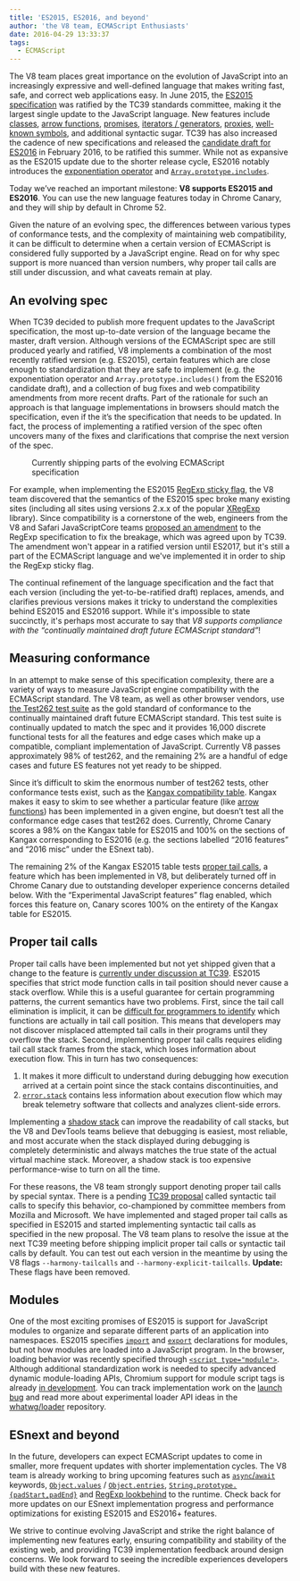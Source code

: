 ```yaml
---
title: 'ES2015, ES2016, and beyond'
author: 'the V8 team, ECMAScript Enthusiasts'
date: 2016-04-29 13:33:37
tags:
  - ECMAScript
---
```

The V8 team places great importance on the evolution of JavaScript into an increasingly expressive and well-defined language that makes writing fast, safe, and correct web applications easy. In June 2015, the [ES2015 specification](https://www.ecma-international.org/ecma-262/6.0/) was ratified by the TC39 standards committee, making it the largest single update to the JavaScript language. New features include [classes](https://developer.mozilla.org/en-US/docs/Web/JavaScript/Reference/Classes), [arrow functions](https://developer.mozilla.org/en-US/docs/Web/JavaScript/Reference/Functions/Arrow_functions), [promises](https://developer.mozilla.org/en-US/docs/Web/JavaScript/Reference/Global_Objects/Promise), [iterators / generators](https://developer.mozilla.org/en-US/docs/Web/JavaScript/Guide/Iterators_and_Generators), [proxies](https://developer.mozilla.org/en-US/docs/Web/JavaScript/Reference/Global_Objects/Proxy), [well-known symbols](https://developer.mozilla.org/en-US/docs/Web/JavaScript/Reference/Global_Objects/Symbol#Well-known_symbols), and additional syntactic sugar. TC39 has also increased the cadence of new specifications and released the [candidate draft for ES2016](https://tc39.github.io/ecma262/2016/) in February 2016, to be ratified this summer. While not as expansive as the ES2015 update due to the shorter release cycle, ES2016 notably introduces the [exponentiation operator](https://developer.mozilla.org/en-US/docs/Web/JavaScript/Reference/Operators/Arithmetic_Operators#Exponentiation) and [`Array.prototype.includes`](https://developer.mozilla.org/en-US/docs/Web/JavaScript/Reference/Global_Objects/Array/includes).

Today we’ve reached an important milestone: **V8 supports ES2015 and ES2016**. You can use the new language features today in Chrome Canary, and they will ship by default in Chrome 52.

Given the nature of an evolving spec, the differences between various types of conformance tests, and the complexity of maintaining web compatibility, it can be difficult to determine when a certain version of ECMAScript is considered fully supported by a JavaScript engine. Read on for why spec support is more nuanced than version numbers, why proper tail calls are still under discussion, and what caveats remain at play.

## An evolving spec

When TC39 decided to publish more frequent updates to the JavaScript specification, the most up-to-date version of the language became the master, draft version. Although versions of the ECMAScript spec are still produced yearly and ratified, V8 implements a combination of the most recently ratified version (e.g. ES2015), certain features which are close enough to standardization that they are safe to implement (e.g. the exponentiation operator and `Array.prototype.includes()` from the ES2016 candidate draft), and a collection of bug fixes and web compatibility amendments from more recent drafts. Part of the rationale for such an approach is that language implementations in browsers should match the specification, even if the it’s the specification that needs to be updated. In fact, the process of implementing a ratified version of the spec often uncovers many of the fixes and clarifications that comprise the next version of the spec.

<figure>
  <img src="/_img/modern-javascript/shipped-features.png" intrinsicsize="652x241" alt="">
  <figcaption>Currently shipping parts of the evolving ECMAScript specification</figcaption>
</figure>

For example, when implementing the ES2015 [RegExp sticky flag](https://developer.mozilla.org/en-US/docs/Web/JavaScript/Reference/Global_Objects/RegExp/sticky), the V8 team discovered that the semantics of the ES2015 spec broke many existing sites (including all sites using versions 2.x.x of the popular [XRegExp](https://github.com/slevithan/xregexp) library). Since compatibility is a cornerstone of the web, engineers from the V8 and Safari JavaScriptCore teams [proposed an amendment](https://github.com/tc39/ecma262/pull/511) to the RegExp specification to fix the breakage, which was agreed upon by TC39. The amendment won't appear in a ratified version until ES2017, but it's still a part of the ECMAScript language and we've implemented it in order to ship the RegExp sticky flag.

The continual refinement of the language specification and the fact that each version (including the yet-to-be-ratified draft) replaces, amends, and clarifies previous versions makes it tricky to understand the complexities behind ES2015 and ES2016 support. While it's impossible to state succinctly, it's perhaps most accurate to say that _V8 supports compliance with the “continually maintained draft future ECMAScript standard”_!

## Measuring conformance

In an attempt to make sense of this specification complexity, there are a variety of ways to measure JavaScript engine compatibility with the ECMAScript standard. The V8 team, as well as other browser vendors, use [the Test262 test suite](https://github.com/tc39/test262) as the gold standard of conformance to the continually maintained draft future ECMAScript standard. This test suite is continually updated to match the spec and it provides 16,000 discrete functional tests for all the features and edge cases which make up a compatible, compliant implementation of JavaScript. Currently V8 passes approximately 98% of test262, and the remaining 2% are a handful of edge cases and future ES features not yet ready to be shipped.

Since it’s difficult to skim the enormous number of test262 tests, other conformance tests exist, such as the [Kangax compatibility table](http://kangax.github.io/compat-table/ES2015/). Kangax makes it easy to skim to see whether a particular feature (like [arrow functions](https://developer.mozilla.org/en-US/docs/Web/JavaScript/Reference/Functions/Arrow_functions)) has been implemented in a given engine, but doesn’t test all the conformance edge cases that test262 does. Currently, Chrome Canary scores a 98% on the Kangax table for ES2015 and 100% on the sections of Kangax corresponding to ES2016 (e.g. the sections labelled “2016 features” and “2016 misc” under the ESnext tab).

The remaining 2% of the Kangax ES2015 table tests [proper tail calls](http://www.2ality.com/2015/06/tail-call-optimization.html), a feature which has been implemented in V8, but deliberately turned off in Chrome Canary due to outstanding developer experience concerns detailed below. With the “Experimental JavaScript features” flag enabled, which forces this feature on, Canary scores 100% on the entirety of the Kangax table for ES2015.

## Proper tail calls

Proper tail calls have been implemented but not yet shipped given that a change to the feature is [currently under discussion at TC39](https://github.com/tc39/proposal-ptc-syntax). ES2015 specifies that strict mode function calls in tail position should never cause a stack overflow. While this is a useful guarantee for certain programming patterns, the current semantics have two problems. First, since the tail call elimination is implicit, it can be [difficult for programmers to identify](http://2ality.com/2015/06/tail-call-optimization.html#checking-whether-a-function-call-is-in-a-tail-position) which functions are actually in tail call position. This means that developers may not discover misplaced attempted tail calls in their programs until they overflow the stack. Second, implementing proper tail calls requires eliding tail call stack frames from the stack, which loses information about execution flow. This in turn has two consequences:

1. It makes it more difficult to understand during debugging how execution arrived at a certain point since the stack contains discontinuities, and
2. [`error.stack`](https://developer.mozilla.org/en-US/docs/Web/JavaScript/Reference/Global_Objects/Error/Stack) contains less information about execution flow which may break telemetry software that collects and analyzes client-side errors.

Implementing a [shadow stack](https://bugs.webkit.org/attachment.cgi?id=274472&action=review) can improve the readability of call stacks, but the V8 and DevTools teams believe that debugging is easiest, most reliable, and most accurate when the stack displayed during debugging is completely deterministic and always matches the true state of the actual virtual machine stack. Moreover, a shadow stack is too expensive performance-wise to turn on all the time.

For these reasons, the V8 team strongly support denoting proper tail calls by special syntax. There is a pending [TC39 proposal](https://github.com/tc39/proposal-ptc-syntax) called syntactic tail calls to specify this behavior, co-championed by committee members from Mozilla and Microsoft. We have implemented and staged proper tail calls as specified in ES2015 and started implementing syntactic tail calls as specified in the new proposal. The V8 team plans to resolve the issue at the next TC39 meeting before shipping implicit proper tail calls or syntactic tail calls by default. You can test out each version in the meantime by using the V8 flags `--harmony-tailcalls` and `--harmony-explicit-tailcalls`. **Update:** These flags have been removed.

## Modules

One of the most exciting promises of ES2015 is support for JavaScript modules to organize and separate different parts of an application into namespaces. ES2015 specifies [`import`](https://developer.mozilla.org/en-US/docs/Web/JavaScript/Reference/Statements/import) and [`export`](https://developer.mozilla.org/en-US/docs/Web/JavaScript/Reference/Statements/export) declarations for modules, but not how modules are loaded into a JavaScript program. In the browser, loading behavior was recently specified through [`<script type="module">`](https://blog.whatwg.org/js-modules). Although additional standardization work is needed to specify advanced dynamic module-loading APIs, Chromium support for module script tags is already [in development](https://groups.google.com/a/chromium.org/d/msg/blink-dev/uba6pMr-jec/tXdg6YYPBAAJ). You can track implementation work on the [launch bug](https://bugs.chromium.org/p/v8/issues/detail?id=1569) and read more about experimental loader API ideas in the [whatwg/loader](https://github.com/whatwg/loader) repository.

## ESnext and beyond

In the future, developers can expect ECMAScript updates to come in smaller, more frequent updates with shorter implementation cycles. The V8 team is already working to bring upcoming features such as [`async`/`await`](https://github.com/tc39/ecmascript-asyncawait) keywords, [`Object.values`](https://developer.mozilla.org/en-US/docs/Web/JavaScript/Reference/Global_Objects/Object/values) / [`Object.entries`](https://developer.mozilla.org/en-US/docs/Web/JavaScript/Reference/Global_Objects/Object/entries), [`String.prototype.{padStart,padEnd}`](http://tc39.github.io/proposal-string-pad-start-end/) and [RegExp lookbehind](/blog/regexp-lookbehind-assertions) to the runtime. Check back for more updates on our ESnext implementation progress and performance optimizations for existing ES2015 and ES2016+ features.

We strive to continue evolving JavaScript and strike the right balance of implementing new features early, ensuring compatibility and stability of the existing web, and providing TC39 implementation feedback around design concerns. We look forward to seeing the incredible experiences developers build with these new features.
